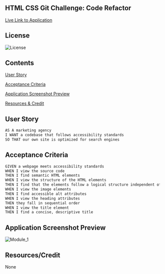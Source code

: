 ## HTML CSS Git Challenge: Code Refactor

[Live Link to Application](https://martincespedes.github.io/Homework_1/)

## License

![License](https://img.shields.io/badge/License-MIT-yellow.svg)

## Contents

[User Story](#userstory)

[Acceptance Criteria](#acceptancecriteria)

[Application Screenshot Preview](#application-screenshot-preview)

[Resources & Credit](#resourcescredit)

## User Story

```md
AS A marketing agency
I WANT a codebase that follows accessibility standards
SO THAT our own site is optimized for search engines
```

## Acceptance Criteria

```md
GIVEN a webpage meets accessibility standards
WHEN I view the source code
THEN I find semantic HTML elements
WHEN I view the structure of the HTML elements
THEN I find that the elements follow a logical structure independent of styling and positioning
WHEN I view the image elements
THEN I find accessible alt attributes
WHEN I view the heading attributes
THEN they fall in sequential order
WHEN I view the title element
THEN I find a concise, descriptive title
```

## Application Screenshot Preview

![Module_1](./images/01-html-css-git-homework-demo.png)

## Resources/Credit
None
